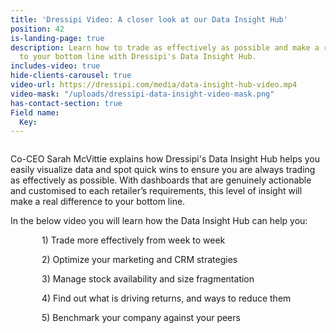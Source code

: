 ```yaml
---
title: 'Dressipi Video: A closer look at our Data Insight Hub'
position: 42
is-landing-page: true
description: Learn how to trade as effectively as possible and make a real difference
  to your bottom line with Dressipi's Data Insight Hub.
includes-video: true
hide-clients-carousel: true
video-url: https://dressipi.com/media/data-insight-hub-video.mp4
video-mask: "/uploads/dressipi-data-insight-video-mask.png"
has-contact-section: true
Field name:
  Key: 
---
```


<h1 style="font-size:0px;font-color:white;padding:0;margin:0">Dressipi Video: A closer look at our Data Insight Hub</h1>

Co-CEO Sarah McVittie explains how Dressipi's Data Insight Hub helps you easily visualize data and spot quick wins to ensure you are always trading as effectively as possible. With dashboards that are genuinely actionable and customised to each retailer’s requirements, this level of insight will make a real difference to your bottom line.

In the below video you will learn how the Data Insight Hub can help you:

<p style="padding-left: 50px;margin-bottom: 5px;"> 1) Trade more effectively from week to week </p>
<p style="padding-left: 50px;margin-bottom: 5px;"> 2) Optimize your marketing and CRM strategies </p>
<p style="padding-left: 50px;margin-bottom: 5px;"> 3) Manage stock availability and size fragmentation </p>
<p style="padding-left: 50px;margin-bottom: 5px;"> 4) Find out what is driving returns, and ways to reduce them </p>
<p style="padding-left: 50px;margin-bottom: 5px;"> 5) Benchmark your company against your peers </p>
